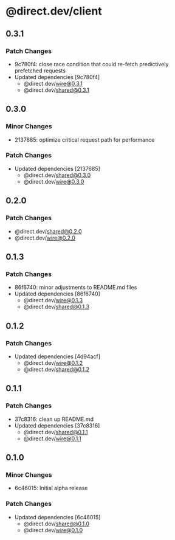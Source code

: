 # @direct.dev/client

## 0.3.1

### Patch Changes

- 9c780f4: close race condition that could re-fetch predictively prefetched requests
- Updated dependencies [9c780f4]
  - @direct.dev/wire@0.3.1
  - @direct.dev/shared@0.3.1

## 0.3.0

### Minor Changes

- 2137685: optimize critical request path for performance

### Patch Changes

- Updated dependencies [2137685]
  - @direct.dev/shared@0.3.0
  - @direct.dev/wire@0.3.0

## 0.2.0

### Patch Changes

- @direct.dev/shared@0.2.0
- @direct.dev/wire@0.2.0

## 0.1.3

### Patch Changes

- 86f6740: minor adjustments to README.md files
- Updated dependencies [86f6740]
  - @direct.dev/wire@0.1.3
  - @direct.dev/shared@0.1.3

## 0.1.2

### Patch Changes

- Updated dependencies [4d94acf]
  - @direct.dev/wire@0.1.2
  - @direct.dev/shared@0.1.2

## 0.1.1

### Patch Changes

- 37c8316: clean up README.md
- Updated dependencies [37c8316]
  - @direct.dev/shared@0.1.1
  - @direct.dev/wire@0.1.1

## 0.1.0

### Minor Changes

- 6c46015: Initial alpha release

### Patch Changes

- Updated dependencies [6c46015]
  - @direct.dev/shared@0.1.0
  - @direct.dev/wire@0.1.0
